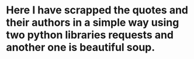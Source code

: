 # Here I have scrapped the quotes and their authors in a simple way using two python libraries requests and another one is beautiful soup.